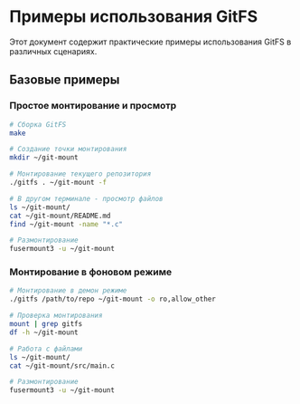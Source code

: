 # Примеры использования GitFS

Этот документ содержит практические примеры использования GitFS в различных сценариях.

## Базовые примеры

### Простое монтирование и просмотр

```bash
# Сборка GitFS
make

# Создание точки монтирования
mkdir ~/git-mount

# Монтирование текущего репозитория
./gitfs . ~/git-mount -f

# В другом терминале - просмотр файлов
ls ~/git-mount/
cat ~/git-mount/README.md
find ~/git-mount -name "*.c"

# Размонтирование
fusermount3 -u ~/git-mount
```

### Монтирование в фоновом режиме

```bash
# Монтирование в демон режиме
./gitfs /path/to/repo ~/git-mount -o ro,allow_other

# Проверка монтирования
mount | grep gitfs
df -h ~/git-mount

# Работа с файлами
ls ~/git-mount/
cat ~/git-mount/src/main.c

# Размонтирование
fusermount3 -u ~/git-mount
```
